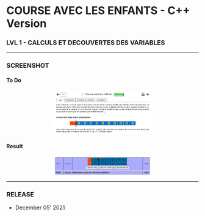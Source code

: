 # COURSE AVEC LES ENFANTS - C++ Version
### LVL 1 - CALCULS ET DECOUVERTES DES VARIABLES


---
### **SCREENSHOT**

#### To Do
<div align="center">
    <img
        src="https://github.com/Ayckinn/CPP/blob/main/FRANCE_IOI/LEVEL_01/3_Calculs_et_variables/11_course_enfants/todo.png"
        alt="DEMO"
        style="width:50%">
</div>

#### Result
<div align="center">
    <img
        src="https://github.com/Ayckinn/CPP/blob/main/FRANCE_IOI/LEVEL_01/3_Calculs_et_variables/11_course_enfants/result.png"
        alt="DEMO"
        style="width:50%">
</div>

---
### **RELEASE**

- December 05' 2021